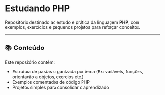 # Estudando PHP

Repositório destinado ao estudo e prática da linguagem **PHP**, com exemplos, exercícios e pequenos projetos para reforçar conceitos.

---

## 📚 Conteúdo

Este repositório contém:

- Estrutura de pastas organizada por tema (Ex: variáveis, funções, orientação a objetos, exercios etc.)
- Exemplos comentados de código PHP
- Projetos simples para consolidar o aprendizado



